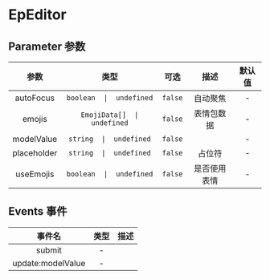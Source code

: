 # EpEditor
## Parameter 参数
| 参数 | 类型 | 可选 | 描述 | 默认值 |
| :-------: | :-------: | :-------: | :-------: | :-------: |
| autoFocus | `boolean  \|  undefined` | `false` | 自动聚焦 | -|
| emojis | `EmojiData[]  \|  undefined` | `false` | 表情包数据 | -|
| modelValue | `string  \|  undefined` | `false` |  | -|
| placeholder | `string  \|  undefined` | `false` | 占位符 | -|
| useEmojis | `boolean  \|  undefined` | `false` | 是否使用表情 | -|
## Events 事件
|   事件名   |   类型     |  描述      |
| :-------: | :-------: | :-------: |
| submit | - |  |
| update:modelValue | - |  |

